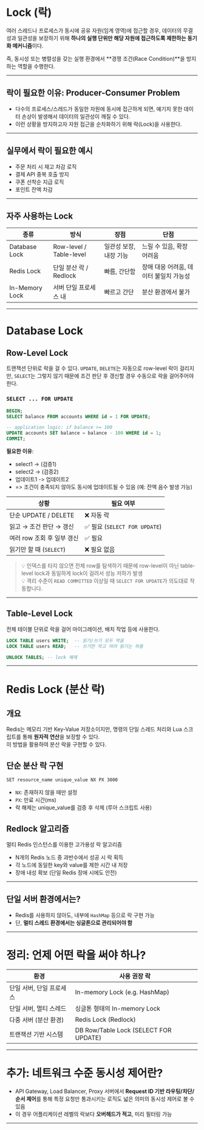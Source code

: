 # Lock (락)

여러 스레드나 프로세스가 동시에 공유 자원(임계 영역)에 접근할 경우, 데이터의 무결성과 일관성을 보장하기 위해 **하나의 실행 단위만 해당 자원에 접근하도록 제한하는 동기화 메커니즘**이다.

즉, 동시성 또는 병렬성을 갖는 실행 환경에서 **경쟁 조건(Race Condition)**을 방지하는 역할을 수행한다.

---

## 락이 필요한 이유: Producer-Consumer Problem

- 다수의 프로세스/스레드가 동일한 자원에 동시에 접근하게 되면, 예기치 못한 데이터 손상이 발생해서 데이터의 일관성이 깨질 수 있다.
- 이런 상황을 방지하고자 자원 접근을 순차화하기 위해 락(Lock)을 사용한다.

---

## 실무에서 락이 필요한 예시

- 주문 처리 시 재고 차감 로직
- 결제 API 중복 호출 방지
- 쿠폰 선착순 지급 로직
- 포인트 잔액 차감

---

## 자주 사용하는 Lock

| 종류             | 방식                      | 장점            | 단점                     |
| -------------- | ----------------------- | ------------- | ---------------------- |
| Database Lock  | Row-level / Table-level | 일관성 보장, 내장 기능 | 느릴 수 있음, 확장 어려움        |
| Redis Lock     | 단일 분산 락 / Redlock       | 빠름, 간단함       | 장애 대응 어려움, 데이터 불일치 가능성 |
| In-Memory Lock | 서버 단일 프로세스 내            | 빠르고 간단        | 분산 환경에서 불가             |

---

# Database Lock

## Row-Level Lock

트랜잭션 단위로 락을 걸 수 있다. `UPDATE`, `DELETE`는 자동으로 row-level 락이 걸리지만, `SELECT`는 그렇지 않기 때문에 조건 판단 후 갱신할 경우 수동으로 락을 걸어주어야 한다.

### `SELECT ... FOR UPDATE`

```sql
BEGIN;
SELECT balance FROM accounts WHERE id = 1 FOR UPDATE;

-- application logic: if balance >= 100
UPDATE accounts SET balance = balance - 100 WHERE id = 1;
COMMIT;
```

**필요한 이유**:
- select1 -> (검증1)
- select2 -> (검증2)
- 업데이트1 -> 업데이트2
- \=> 조건이 충족되지 않아도 동시에 업데이트될 수 있음 (예: 잔액 음수 발생 가능)

| 상황                 | 필요 여부                      |
| ------------------ | -------------------------- |
| 단순 UPDATE / DELETE | ❌ 자동 락                     |
| 읽고 → 조건 판단 → 갱신    | ✅ 필요 (`SELECT FOR UPDATE`) |
| 여러 row 조회 후 일부 갱신  | ✅ 필요                       |
| 읽기만 할 때 (`SELECT`) | ❌ 필요 없음                    |

> 💡 인덱스를 타지 않으면 전체 row를 탐색하기 때문에 row-level이 아닌 table-level lock과 동일하게 lock이 걸려서 성능 저하가 발생
> \
> 💡 격리 수준이 `READ COMMITTED` 이상일 때 `SELECT FOR UPDATE`가 의도대로 작동합니다.

---

## Table-Level Lock

전체 테이블 단위로 락을 걸어 마이그레이션, 배치 작업 등에 사용한다.

```sql
LOCK TABLE users WRITE;  -- 읽기/쓰기 모두 막음
LOCK TABLE users READ;   -- 쓰기만 막고 여러 읽기는 허용

UNLOCK TABLES; -- lock 해제
```

---

# Redis Lock (분산 락)

## 개요

Redis는 메모리 기반 Key-Value 저장소이지만, 명령의 단일 스레드 처리와 Lua 스크립트를 통해 **원자적 연산**을 보장할 수 있다.\
이 방법을 활용하여 분산 락을 구현할 수 있다.


## 단순 분산 락 구현

```bash
SET resource_name unique_value NX PX 3000
```

- `NX`: 존재하지 않을 때만 설정
- `PX`: 만료 시간(ms)
- 락 해제는 unique\_value를 검증 후 삭제 (루아 스크립트 사용)

## Redlock 알고리즘

멀티 Redis 인스턴스를 이용한 고가용성 락 알고리즘

- N개의 Redis 노드 중 과반수에서 성공 시 락 획득
- 각 노드에 동일한 key와 value를 제한 시간 내 저장
- 장애 내성 확보 (단일 Redis 장애 시에도 안전)

---

## 단일 서버 환경에서는?

- Redis를 사용하지 않아도, 내부에 `HashMap` 등으로 락 구현 가능
- 단, **멀티 스레드 환경에서는 싱글톤으로 관리되어야 함**

---

# 정리: 언제 어떤 락을 써야 하나?

| 환경             | 사용 권장 락                               |
| -------------- |---------------------------------------|
| 단일 서버, 단일 프로세스 | In-memory Lock (e.g. HashMap)         |
| 단일 서버, 멀티 스레드  | 싱글톤 형태의 In-memory Lock                |
| 다중 서버 (분산 환경)  | Redis Lock (Redlock)                  |
| 트랜잭션 기반 시스템    | DB Row/Table Lock (SELECT FOR UPDATE) |

---

# 추가: 네트워크 수준 동시성 제어란?

- API Gateway, Load Balancer, Proxy 서버에서 **Request ID 기반 라우팅/차단/순서 제어**를 통해 특정 요청만 통과시키는 로직도 넓은 의미의 동시성 제어로 볼 수 있음
- 이 경우 어플리케이션 레벨의 락보다 **오버헤드가 적고**, 미리 필터링 가능

---
